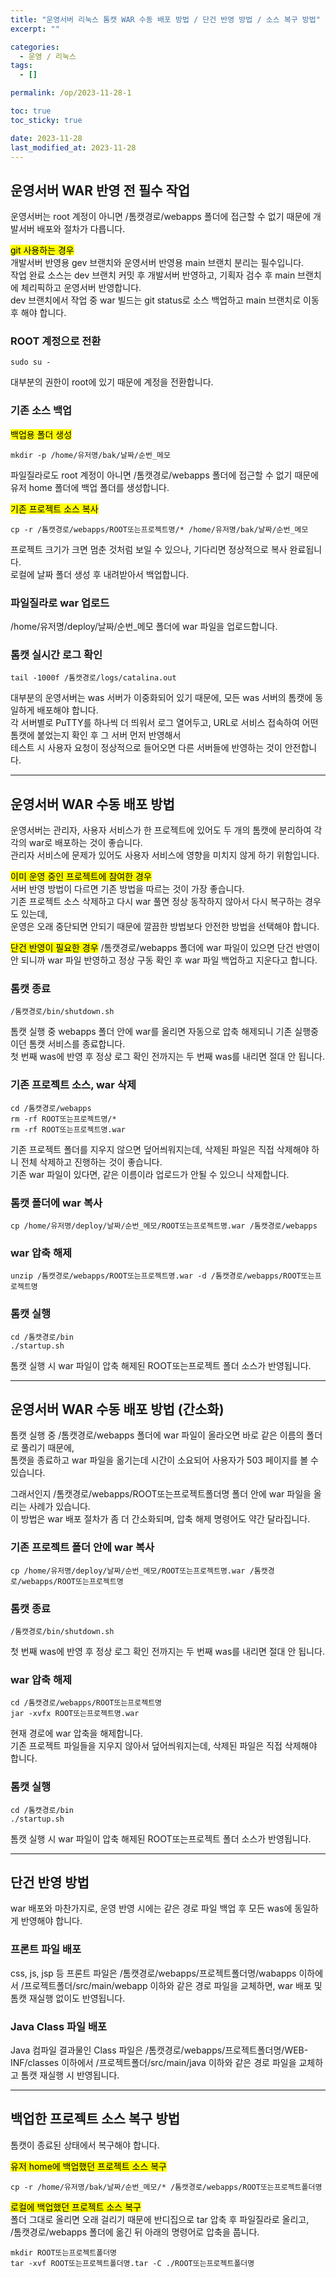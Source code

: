```yaml
---
title: "운영서버 리눅스 톰캣 WAR 수동 배포 방법 / 단건 반영 방법 / 소스 복구 방법"
excerpt: ""

categories:
  - 운영 / 리눅스
tags:
  - []

permalink: /op/2023-11-28-1

toc: true
toc_sticky: true

date: 2023-11-28
last_modified_at: 2023-11-28
---
```


## 운영서버 WAR 반영 전 필수 작업

운영서버는 root 계정이 아니면 /톰캣경로/webapps 폴더에 접근할 수 없기 때문에 개발서버 배포와 절차가 다릅니다.

<mark>git 사용하는 경우</mark>  
개발서버 반영용 gev 브랜치와 운영서버 반영용 main 브랜치 분리는 필수입니다.  
작업 완료 소스는 dev 브랜치 커밋 후 개발서버 반영하고, 기획자 검수 후 main 브랜치에 체리픽하고 운영서버 반영합니다.  
dev 브랜치에서 작업 중 war 빌드는 git status로 소스 백업하고 main 브랜치로 이동 후 해야 합니다.

### ROOT 계정으로 전환
```
sudo su -
```
대부분의 권한이 root에 있기 때문에 계정을 전환합니다.

### 기존 소스 백업
<mark>백업용 폴더 생성</mark>
```
mkdir -p /home/유저명/bak/날짜/순번_메모
```
파일질라로도 root 계정이 아니면 /톰캣경로/webapps 폴더에 접근할 수 없기 때문에 유저 home 폴더에 백업 폴더를 생성합니다.

<mark>기존 프로젝트 소스 복사</mark>
```
cp -r /톰캣경로/webapps/ROOT또는프로젝트명/* /home/유저명/bak/날짜/순번_메모
```
프로젝트 크기가 크면 멈춘 것처럼 보일 수 있으나, 기다리면 정상적으로 복사 완료됩니다.  
로컬에 날짜 폴더 생성 후 내려받아서 백업합니다.

### 파일질라로 war 업로드
/home/유저명/deploy/날짜/순번_메모 폴더에 war 파일을 업로드합니다.

### 톰캣 실시간 로그 확인
```
tail -1000f /톰캣경로/logs/catalina.out
```
대부분의 운영서버는 was 서버가 이중화되어 있기 때문에, 모든 was 서버의 톰캣에 동일하게 배포해야 합니다.  
각 서버별로 PuTTY를 하나씩 더 띄워서 로그 열어두고, URL로 서비스 접속하여 어떤 톰캣에 붙었는지 확인 후 그 서버 먼저 반영해서  
테스트 시 사용자 요청이 정상적으로 들어오면 다른 서버들에 반영하는 것이 안전합니다.

---

## 운영서버 WAR 수동 배포 방법

운영서버는 관리자, 사용자 서비스가 한 프로젝트에 있어도 두 개의 톰캣에 분리하여 각각의 war로 배포하는 것이 좋습니다.  
관리자 서비스에 문제가 있어도 사용자 서비스에 영향을 미치지 않게 하기 위함입니다.

<mark>이미 운영 중인 프로젝트에 참여한 경우</mark>  
서버 반영 방법이 다르면 기존 방법을 따르는 것이 가장 좋습니다.  
기존 프로젝트 소스 삭제하고 다시 war 풀면 정상 동작하지 않아서 다시 복구하는 경우도 있는데,  
운영은 오래 중단되면 안되기 때문에 깔끔한 방법보다 안전한 방법을 선택해야 합니다.

<mark>단건 반영이 필요한 경우</mark>
/톰캣경로/webapps 폴더에 war 파일이 있으면 단건 반영이 안 되니까 war 파일 반영하고 정상 구동 확인 후 war 파일 백업하고 지운다고 합니다.

### 톰캣 종료
```
/톰캣경로/bin/shutdown.sh
```
톰캣 실행 중 webapps 폴더 안에 war를 올리면 자동으로 압축 해제되니 기존 실행중이던 톰캣 서비스를 종료합니다.  
첫 번째 was에 반영 후 정상 로그 확인 전까지는 두 번째 was를 내리면 절대 안 됩니다.

### 기존 프로젝트 소스, war 삭제
```
cd /톰캣경로/webapps
rm -rf ROOT또는프로젝트명/*
rm -rf ROOT또는프로젝트명.war
```
기존 프로젝트 폴더를 지우지 않으면 덮어씌워지는데, 삭제된 파일은 직접 삭제해야 하니 전체 삭제하고 진행하는 것이 좋습니다.  
기존 war 파일이 있다면, 같은 이름이라 업로드가 안될 수 있으니 삭제합니다.

### 톰캣 폴더에 war 복사
```
cp /home/유저명/deploy/날짜/순번_메모/ROOT또는프로젝트명.war /톰캣경로/webapps
```

### war 압축 해제
```
unzip /톰캣경로/webapps/ROOT또는프로젝트명.war -d /톰캣경로/webapps/ROOT또는프로젝트명
```

### 톰캣 실행
```
cd /톰캣경로/bin
./startup.sh
```
톰캣 실행 시 war 파일이 압축 해제된 ROOT또는프로젝트 폴더 소스가 반영됩니다.

---

## 운영서버 WAR 수동 배포 방법 (간소화)

톰캣 실행 중 /톰캣경로/webapps 폴더에 war 파일이 올라오면 바로 같은 이름의 폴더로 풀리기 때문에,  
톰캣을 종료하고 war 파일을 옮기는데 시간이 소요되어 사용자가 503 페이지를 볼 수 있습니다.

그래서인지 /톰캣경로/webapps/ROOT또는프로젝트폴더명 폴더 안에 war 파일을 올리는 사례가 있습니다.  
이 방법은 war 배포 절차가 좀 더 간소화되며, 압축 해제 명령어도 약간 달라집니다.

### 기존 프로젝트 폴더 안에 war 복사
```
cp /home/유저명/deploy/날짜/순번_메모/ROOT또는프로젝트명.war /톰캣경로/webapps/ROOT또는프로젝트명
```

### 톰캣 종료
```
/톰캣경로/bin/shutdown.sh
``` 
첫 번째 was에 반영 후 정상 로그 확인 전까지는 두 번째 was를 내리면 절대 안 됩니다.

### war 압축 해제
```
cd /톰캣경로/webapps/ROOT또는프로젝트명
jar -xvfx ROOT또는프로젝트명.war
```
현재 경로에 war 압축을 해제합니다.  
기존 프로젝트 파일들을 지우지 않아서 덮어씌워지는데, 삭제된 파일은 직접 삭제해야 합니다.

### 톰캣 실행
```
cd /톰캣경로/bin
./startup.sh
```
톰캣 실행 시 war 파일이 압축 해제된 ROOT또는프로젝트 폴더 소스가 반영됩니다.

---

## 단건 반영 방법

war 배포와 마찬가지로, 운영 반영 시에는 같은 경로 파일 백업 후 모든 was에 동일하게 반영해야 합니다.

### 프론트 파일 배포
css, js, jsp 등 프론트 파일은 /톰캣경로/webapps/프로젝트폴더명/wabapps 이하에서 /프로젝트폴더/src/main/webapp 이하와 같은 경로 파일을 교체하면, war 배포 및 톰캣 재실행 없이도 반영됩니다.

### Java Class 파일 배포
Java 컴파일 결과물인 Class 파일은 /톰캣경로/webapps/프로젝트폴더명/WEB-INF/classes 이하에서 /프로젝트폴더/src/main/java 이하와 같은 경로 파일을 교체하고 톰캣 재실행 시 반영됩니다.

---

## 백업한 프로젝트 소스 복구 방법

톰캣이 종료된 상태에서 복구해야 합니다.

<mark>유저 home에 백업했던 프로젝트 소스 복구</mark>
```
cp -r /home/유저명/bak/날짜/순번_메모/* /톰캣경로/webapps/ROOT또는프로젝트폴더명
```

<mark>로컬에 백업했던 프로젝트 소스 복구</mark>  
폴더 그대로 올리면 오래 걸리기 때문에 반디집으로 tar 압축 후 파일질라로 올리고,  
/톰캣경로/webapps 폴더에 옮긴 뒤 아래의 명령어로 압축을 풉니다.
```
mkdir ROOT또는프로젝트폴더명
tar -xvf ROOT또는프로젝트폴더명.tar -C ./ROOT또는프로젝트폴더명
```
